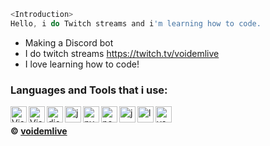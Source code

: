 ```js
<Introduction>
Hello, i do Twitch streams and i'm learning how to code.
```

- Making a Discord bot
- I do twitch streams https://twitch.tv/voidemlive
- I love learning how to code!<br />

### Languages and Tools that i use:

<img align="left" alt="Visual Studio" width="26px" src="https://i.imgur.com/Hkm5NFV.png" />
<img align="left" alt="Visual Studio Code" width="26px" src="https://i.imgur.com/LwSdAlE.png" />
<img align="left" alt="discord.js" width="26px" src="https://i.imgur.com/SI1DZf3.png" />
<img align="left" alt="js" width="26px" src="https://i.imgur.com/3u1wzwE.png" />
<img align="left" alt="py" width="26px" src="https://i.imgur.com/4pIzF9V.png" />
<img align="left" alt="node.js" width="26px" src="https://i.imgur.com/tYLFZBh.png" /> 
<img align="left" alt="json" width="26px" src="https://i.imgur.com/JWAjc3V.png" /> 
<!-- <img align="left" alt="mongodb" width="26px" src="https://devicons.github.io/devicon/devicon.git/icons/mongodb/mongodb-original-wordmark.svg" />  -->
<img align="left" alt="lua" width="26px" src="https://i.imgur.com/RmL1lIH.png" /> 
<img align="left" alt="vegas pro" width="26px" src="https://i.imgur.com/vqnLgNW.png" /> <br />


**© [voidemlive](https://github.com/voidemlive)**
